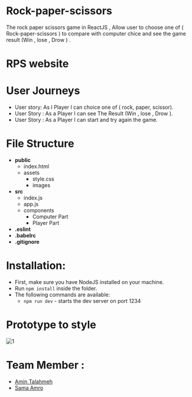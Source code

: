 # Rock-paper-scissors
The rock paper scissors game in ReactJS , Allow user to choose one of ( Rock-paper-scissors ) to compare with computer chice   and see the game result (Win , lose , Drow ) .  

# RPS website 

# User Journeys 
  - User story: As I Player I can choice one of ( rock, paper, scissor).
  - User Story : As a Player I can see The Result (Win , lose , Drow ).
  - User Story : As a Player I can start and try again the game.
  
# File Structure
  - **public**
    - index.html
    - assets
       - style.css
       - images
  - **src**
    - index.js
    - app.js
    - components
      - Computer Part
      - Player Part
  - **.eslint**
  - **.babelrc**
  - **.gitignore**

# Installation:
- First, make sure you have NodeJS installed on your machine.
- Run ```npm install``` inside the folder.
- The following commands are available:
  - ``` npm run dev ``` - starts the dev server on port 1234
  
# Prototype to style 
![1](https://user-images.githubusercontent.com/35188117/51908269-07a6ff80-23d2-11e9-929f-5e1134dd916e.jpg)
  
# Team Member :
 - [Amin Talahmeh]()
 - [Sama Amro]()
